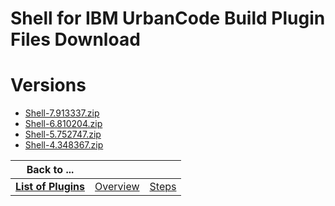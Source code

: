 
Shell for IBM UrbanCode Build Plugin Files Download
===================================================

# Versions

- [Shell-7.913337.zip](https://raw.githubusercontent.com/UrbanCode/IBM-UCB-PLUGINS/main/files/Shell/Shell-7.913337.zip)
- [Shell-6.810204.zip](https://raw.githubusercontent.com/UrbanCode/IBM-UCB-PLUGINS/main/files/Shell/Shell-6.810204.zip)
- [Shell-5.752747.zip](https://raw.githubusercontent.com/UrbanCode/IBM-UCB-PLUGINS/main/files/Shell/Shell-5.752747.zip)
- [Shell-4.348367.zip](https://raw.githubusercontent.com/UrbanCode/IBM-UCB-PLUGINS/main/files/Shell/Shell-4.348367.zip)

|Back to ...|||
| :---: | :---: | :---: |
|[**List of Plugins**](../../index.md)|[Overview](./overview.md)|[Steps](./steps.md)|
